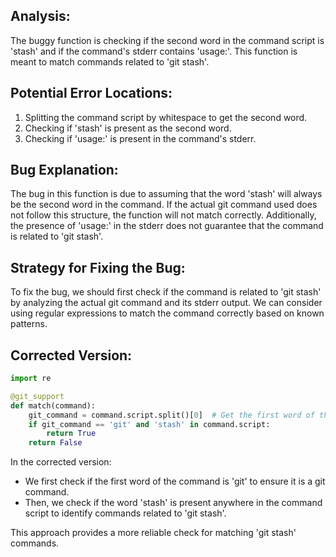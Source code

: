 ## Analysis:
The buggy function is checking if the second word in the command script is 'stash' and if the command's stderr contains 'usage:'. This function is meant to match commands related to 'git stash'.

## Potential Error Locations:
1. Splitting the command script by whitespace to get the second word.
2. Checking if 'stash' is present as the second word.
3. Checking if 'usage:' is present in the command's stderr.

## Bug Explanation:
The bug in this function is due to assuming that the word 'stash' will always be the second word in the command. If the actual git command used does not follow this structure, the function will not match correctly. Additionally, the presence of 'usage:' in the stderr does not guarantee that the command is related to 'git stash'.

## Strategy for Fixing the Bug:
To fix the bug, we should first check if the command is related to 'git stash' by analyzing the actual git command and its stderr output. We can consider using regular expressions to match the command correctly based on known patterns.

## Corrected Version:
```python
import re

@git_support
def match(command):
    git_command = command.script.split()[0]  # Get the first word of the command
    if git_command == 'git' and 'stash' in command.script:
        return True
    return False
```

In the corrected version:
- We first check if the first word of the command is 'git' to ensure it is a git command.
- Then, we check if the word 'stash' is present anywhere in the command script to identify commands related to 'git stash'.

This approach provides a more reliable check for matching 'git stash' commands.